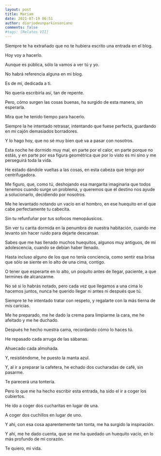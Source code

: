 ```yaml
---
layout: post
title: Mariam
date: 2021-07-19 06:51
author: diariodeunparkinsoniano
comments: false
#tags: [Relatos VII]
---
```


Siempre te ha extrañado que no te hubiera escrito una entrada en el blog.

Hoy voy a hacerlo.

Aunque es pública, sólo la vamos a ver tú y yo.

No habrá referencia alguna en mi blog.

Es de mí, dedicada a ti.

No quería escribirla así, tan de repente.

Pero, cómo surgen las cosas buenas, ha surgido de esta manera, sin esperarla.

Mira que he tenido tiempo para hacerlo.

Siempre la he intentado retrasar, intentando que fuese perfecta, guardando en mi cajón demasiados borradores.

Y lo hago hoy, que no sé muy bien qué va a pasar con nosotros.

Esta noche he dormido muy mal, en parte por el calor, en parte porque no estás, y en parte por esa figura geométrica que por lo visto es mi sino y me perseguirá toda la vida.

He estado dándole vueltas a las cosas, en esta cabeza que tengo por centrifugadora.

Me figuro, que, como tú, deshojando esa margarita imaginaria que todos tenemos cuando surge un problema, y queremos que el destino nos ayude a solucionarlo, decidiendo por nosotros.

Me he levantado notando un vacío en el hombro, en ese huequito en el que cabe perfectamente tu cabecita.

Sin tu refunfuñar por tus sofocos menopáusicos.

Sin ver tu carita dormida en la penumbra de nuestra habitación, cuando me levanto sin hacer ruido para dejarte descansar.

Sabes que me has llenado muchos huequitos, algunos muy antiguos, de mi adolescencia, cuando se debían haber llenado.

Hasta incluso alguno de los que no tenía conciencia, como sentir esa brisa que sólo se siente en lo alto de una cima, contigo.

O tener que esperarte en lo alto, un poquito antes de llegar, paciente, a que termines de alcanzarme.

No sé si lo habrás notado, pero cada vez que llegamos a una cima lo hacemos juntos, nunca he querido llegar ni antes ni después que tú.

Siempre te he intentado tratar con respeto, y regalarte con la más tierna de mis caricias.

Me he preparado, me he dado la crema para limpiarme la cara, me he afeitado y me he duchado.

Después he hecho nuestra cama, recordando cómo lo haces tú.

He repasado cada arruga de las sábanas.

Ahuecado cada almohada.

Y, resistiéndome, he puesto la manta azul.

Y, al ir a preparar la cafetera, he echado dos cucharadas de café, sin pasarme.

Te parecerá una tontería.

Pero lo que me ha hecho escribir esta entrada, ha sido el ir a coger los cubiertos.

He ido a coger dos cucharitas en lugar de una.

A coger dos cuchillos en lugar de uno.

Y ahí, con esa cosa aparentemente tan tonta, me ha surgido la inspiración.

Y ahí, me he dado cuenta, que se me ha quedado un huequito vacío, en lo más profundo de mi corazón.

Te quiero, mi vida.


